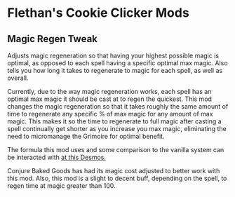 # Flethan's Cookie Clicker Mods
## Magic Regen Tweak
Adjusts magic regeneration so that having your highest possible magic is optimal, as opposed to each spell having a specific optimal max magic. Also tells you how long it takes to regenerate to magic for each spell, as well as overall.

Currently, due to the way magic regeneration works, each spell has an optimal max magic it should be cast at to regen the quickest. This mod changes the magic regeneration so that it takes roughly the same amount of time to regenerate any specific % of max magic for any amount of max magic. This makes it so the time to regenerate to full magic after casting a spell continually get shorter as you increase you max magic, eliminating the need to micromanage the Grimoire for optimal benefit.

The formula this mod uses and some comparison to the vanilla system can be interacted with [at this Desmos.](https://www.desmos.com/calculator/us1po3yfhb)

Conjure Baked Goods has had its magic cost adjusted to better work with this mod. Also, this mod is a slight to decent buff, depending on the spell, to regen time at magic greater than 100.
